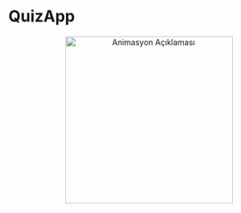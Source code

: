 # QuizApp
<p align="center">
  <img src="https://github.com/user-attachments/assets/a7df11d1-80a5-4e91-8f45-82295fbf171e" alt="Animasyon Açıklaması" width="300"/>
</p>


